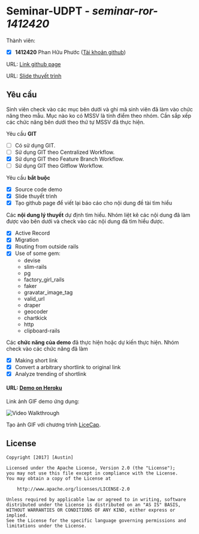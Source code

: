 # Seminar-UDPT - *seminar-ror-1412420*

Thành viên:
* [x] **1412420** Phan Hữu Phước ([Tài khoản github](https://github.com/Huuphuoc19))

URL: [Link github page](https://udpt-2017.github.io/seminar-ror-1412420/)

URL: [Slide thuyết trình](http://prezi.com/mhnnq6vilxpf/?utm_campaign=share&utm_medium=copy&rc=ex0share)

## Yêu cầu

Sinh viên check vào các mục bên dưới và ghi mã sinh viên đã làm vào chức năng theo mẫu. Mục nào ko có MSSV là tính điểm theo nhóm. Cần sắp xếp các chức năng bên dưới theo thứ tự MSSV đã thực hiện.

Yêu cầu **GIT**
* [ ] Có sử dụng GIT.
* [ ] Sử dụng GIT theo Centralized Workflow.
* [x] Sử dụng GIT theo Feature Branch Workflow.
* [ ] Sử dụng GIT theo Gitflow Workflow.

Yêu cầu **bắt buộc**
* [x] Source code demo
* [x] Slide thuyết trình
* [x] Tạo github page để viết lại báo cáo cho nội dung đề tài tìm hiểu

Các **nội dung lý thuyết** dự định tìm hiểu. Nhóm liệt kê các nội dung đã làm được vào bên dưới và check vào các nội dung đã tìm hiểu được.
* [x] Active Record
* [x] Migration
* [x] Routing from outside rails
* [x] Use of some gem:
    * devise
    * slim-rails
    * pg
    * factory_girl_rails
    * faker
    * gravatar_image_tag
    * valid_url
    * draper
    * geocoder
    * chartkick
    * http
    * clipboard-rails

Các **chức năng của demo** đã thực hiện hoặc dự kiến thực hiện. Nhóm check vào các chức năng đã làm
* [x] Making short link
* [x] Convert a arbitrary shortlink to original link
* [x] Analyze trending of shortlink

#### URL: [Demo on Heroku](https://cryptic-temple-95973.herokuapp.com/)

Link ảnh GIF demo ứng dụng:

![Video Walkthrough](https://cloud.githubusercontent.com/assets/16222786/25777402/4fd4dc50-3306-11e7-8da3-bffe5a02706c.gif)

Tạo ảnh GIF với chương trình [LiceCap](http://www.cockos.com/licecap/).


## License

    Copyright [2017] [Austin]

    Licensed under the Apache License, Version 2.0 (the "License");
    you may not use this file except in compliance with the License.
    You may obtain a copy of the License at

        http://www.apache.org/licenses/LICENSE-2.0

    Unless required by applicable law or agreed to in writing, software
    distributed under the License is distributed on an "AS IS" BASIS,
    WITHOUT WARRANTIES OR CONDITIONS OF ANY KIND, either express or implied.
    See the License for the specific language governing permissions and
    limitations under the License.
